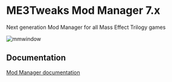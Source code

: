# ME3Tweaks Mod Manager 7.x
Next generation Mod Manager for all Mass Effect Trilogy games

![mmwindow](https://i.imgur.com/guvrtig.png)

## Documentation
[Mod Manager documentation](https://github.com/ME3Tweaks/ME3TweaksModManager/tree/staticfiles/documentation)
